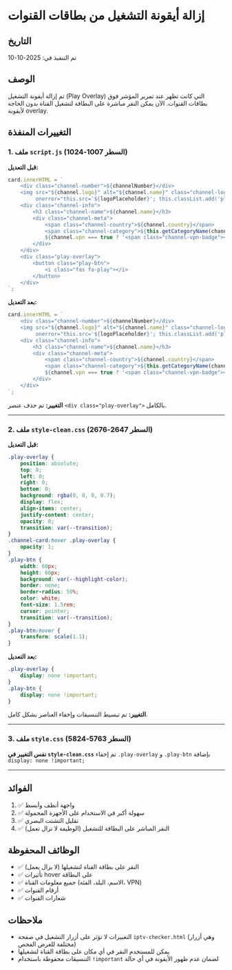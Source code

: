 # إزالة أيقونة التشغيل من بطاقات القنوات

## التاريخ
تم التنفيذ في: 2025-10-10

## الوصف
تم إزالة أيقونة التشغيل (Play Overlay) التي كانت تظهر عند تمرير المؤشر فوق بطاقات القنوات. الآن يمكن النقر مباشرة على البطاقة لتشغيل القناة بدون الحاجة لأيقونة overlay.

## التغييرات المنفذة

### 1. ملف `script.js` (السطر 1007-1024)
**قبل التعديل:**
```javascript
card.innerHTML = `
    <div class="channel-number">${channelNumber}</div>
    <img src="${channel.logo}" alt="${channel.name}" class="channel-logo" 
         onerror="this.src='${logoPlaceholder}'; this.classList.add('placeholder-logo');">
    <div class="channel-info">
        <h3 class="channel-name">${channel.name}</h3>
        <div class="channel-meta">
            <span class="channel-country">${channel.country}</span>
            <span class="channel-category">${this.getCategoryName(channel.category)}</span>
            ${channel.vpn === true ? '<span class="channel-vpn-badge"><i class="fas fa-shield-alt"></i> VPN</span>' : ''}
        </div>
    </div>
    <div class="play-overlay">
        <button class="play-btn">
            <i class="fas fa-play"></i>
        </button>
    </div>
`;
```

**بعد التعديل:**
```javascript
card.innerHTML = `
    <div class="channel-number">${channelNumber}</div>
    <img src="${channel.logo}" alt="${channel.name}" class="channel-logo" 
         onerror="this.src='${logoPlaceholder}'; this.classList.add('placeholder-logo');">
    <div class="channel-info">
        <h3 class="channel-name">${channel.name}</h3>
        <div class="channel-meta">
            <span class="channel-country">${channel.country}</span>
            <span class="channel-category">${this.getCategoryName(channel.category)}</span>
            ${channel.vpn === true ? '<span class="channel-vpn-badge"><i class="fas fa-shield-alt"></i> VPN</span>' : ''}
        </div>
    </div>
`;
```
**التغيير:** تم حذف عنصر `<div class="play-overlay">` بالكامل.

---

### 2. ملف `style-clean.css` (السطر 2647-2676)
**قبل التعديل:**
```css
.play-overlay {
    position: absolute;
    top: 0;
    left: 0;
    right: 0;
    bottom: 0;
    background: rgba(0, 0, 0, 0.7);
    display: flex;
    align-items: center;
    justify-content: center;
    opacity: 0;
    transition: var(--transition);
}
.channel-card:hover .play-overlay {
    opacity: 1;
}
.play-btn {
    width: 60px;
    height: 60px;
    background: var(--highlight-color);
    border: none;
    border-radius: 50%;
    color: white;
    font-size: 1.5rem;
    cursor: pointer;
    transition: var(--transition);
}
.play-btn:hover {
    transform: scale(1.1);
}
```

**بعد التعديل:**
```css
.play-overlay {
    display: none !important;
}
.play-btn {
    display: none !important;
}
```
**التغيير:** تم تبسيط التنسيقات وإخفاء العناصر بشكل كامل.

---

### 3. ملف `style.css` (السطر 5763-5824)
**نفس التغيير في `style-clean.css`**
تم إخفاء `.play-overlay` و `.play-btn` بإضافة `display: none !important;`

---

## الفوائد
1. ✅ واجهة أنظف وأبسط
2. ✅ سهولة أكبر في الاستخدام على الأجهزة المحمولة
3. ✅ تقليل التشتت البصري
4. ✅ النقر المباشر على البطاقة للتشغيل (الوظيفة لا تزال تعمل)

## الوظائف المحفوظة
- ✅ النقر على بطاقة القناة لتشغيلها (لا يزال يعمل)
- ✅ تأثيرات hover على البطاقة
- ✅ جميع معلومات القناة (الاسم، البلد، الفئة، VPN)
- ✅ أرقام القنوات
- ✅ شعارات القنوات

## ملاحظات
- التغييرات لا تؤثر على أزرار التشغيل في صفحة `iptv-checker.html` (وهي أزرار مختلفة للغرض الفحص)
- يمكن للمستخدم النقر في أي مكان على بطاقة القناة لتشغيلها
- التنسيقات محفوظة باستخدام `!important` لضمان عدم ظهور الأيقونة في أي حالة
